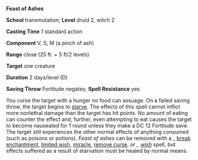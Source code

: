  **Feast of Ashes**

**School** transmutation; **Level** druid 2, witch 2

**Casting Time** 1 standard action

**Component** V, S, M (a pinch of ash)

**Range** close (25 ft. + 5 ft/2 levels)

**Target** one creature

**Duration** 2 days/level (D)

**Saving Throw** Fortitude negates; **Spell Resistance** yes

You curse the target with a hunger no food can assuage. On a failed saving throw, the target begins to [starve](../../environment.html#_starvation-and-thirst). The effects of this spell cannot inflict more nonlethal damage than the target has hit points. No amount of eating can counter the effect and, further, even attempting to eat causes the target to become nauseated for 1 round unless they make a DC 12 Fortitude save. The target still experiences the other normal effects of anything consumed (such as poisons or potions). _Feast of ashes_ can be removed with a _ [break enchantment](../../spells/breakEnchantment.html#_break-enchantment), [limited wish](../../spells/limitedWish.html#_limited-wish), [miracle](../../spells/miracle.html#_miracle), [remove curse](../../spells/removeCurse.html#_remove-curse), _or _ [wish](../../spells/wish.html#_wish)_ spell, but effects suffered as a result of starvation must be healed by normal means.

